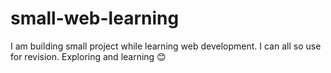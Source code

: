 # small-web-learning
I am building small project while learning web development.
I can all so use for revision.
Exploring and learning 😊
